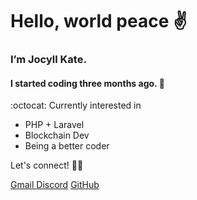 <h1>Hello, world peace ✌️</h1>

<h3><strong>I’m Jocyll Kate.</strong></h3>
<h4>I started coding three months ago. 🚀 </h4>

<div>:octocat: Currently interested in
<ul>
  <li>PHP + Laravel</li>
  <li>Blockchain Dev</li>
  <li>Being a better coder</li>
</ul></div>
 
<div>Let's connect! 👩‍💻
<p><a href="mailto:joxcarriedo@gmail.com"> Gmail </a>
<a href="https://discord.com/users/joxxiee#0352"> Discord</a>
<a href="https:/github.com/jmcarriedo"> GitHub</a></p><div>
  

<!---
jmcarriedo/jmcarriedo is a ✨ special ✨ repository because its `README.md` (this file) appears on your GitHub profile.
You can click the Preview link to take a look at your changes.
--->
